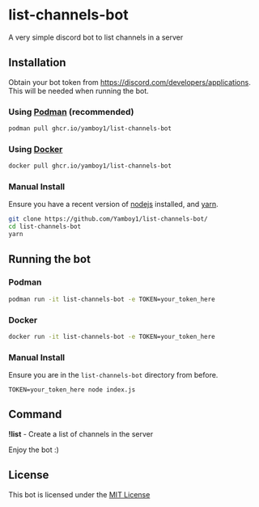 # list-channels-bot

A very simple discord bot to list channels in a server

## Installation

Obtain your bot token from https://discord.com/developers/applications. This will be needed when running the bot.

### Using [Podman](https://podman.io/) (recommended)

```bash
podman pull ghcr.io/yamboy1/list-channels-bot
```

### Using [Docker](https://docker.com)

```bash
docker pull ghcr.io/yamboy1/list-channels-bot
```

### Manual Install

Ensure you have a recent version of [nodejs](https://nodejs.org) installed, and [yarn](https://classic.yarnpkg.com/).

```bash
git clone https://github.com/Yamboy1/list-channels-bot/
cd list-channels-bot
yarn
```

## Running the bot

### Podman

```bash
podman run -it list-channels-bot -e TOKEN=your_token_here
```

### Docker

```bash
docker run -it list-channels-bot -e TOKEN=your_token_here
```

### Manual Install

Ensure you are in the `list-channels-bot` directory from before.

```
TOKEN=your_token_here node index.js
```

## Command

**!list** - Create a list of channels in the server

Enjoy the bot :)

## License

This bot is licensed under the [MIT License](LICENSE)
